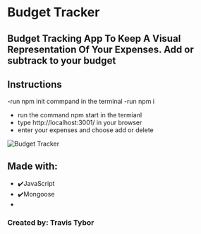 # Budget Tracker

## Budget Tracking App To Keep A Visual Representation Of Your Expenses. Add or subtrack to your budget

## Instructions<br/>
-run npm init commpand in the terminal
-run npm i
- run the command npm start in the termianl 
- type http://localhost:3001/ in your browser
- enter your expenses and choose add or delete

![Budget Tracker](https://user-images.githubusercontent.com/77369211/146688210-caed4d1a-d33e-4215-8913-8640011de6bd.jpg)

## Made with:
* ✔️JavaScript
* ✔️Mongoose 
* 
### Created by: Travis Tybor
